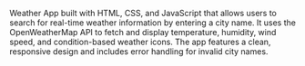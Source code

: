 Weather App built with HTML, CSS, and JavaScript that allows users to search for real-time weather information by entering a city name. It uses the OpenWeatherMap API to fetch and display temperature, humidity, wind speed, and condition-based weather icons. The app features a clean, responsive design and includes error handling for invalid city names.
